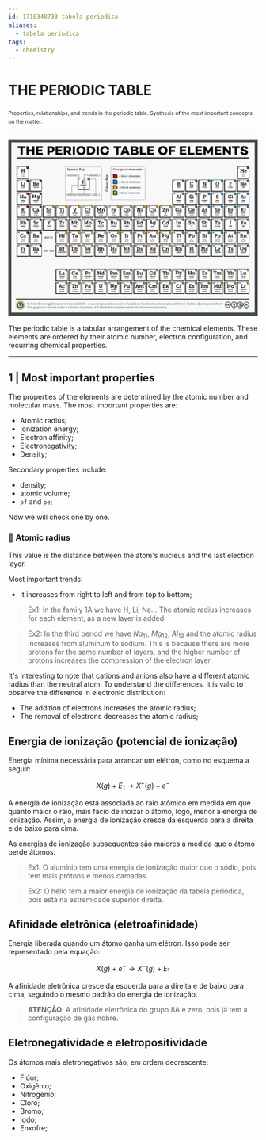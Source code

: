```yaml
---
id: 1710348733-tabela-periodica
aliases:
  - tabela periodica
tags:
  - chemistry
---
```


# THE PERIODIC TABLE

<span style="text-align: center; width: 100%; font-size: 0.75em">
    Properties, relationships, and trends in the periodic table. Synthesis of the most important concepts on the matter.
</span>

---

![periodic-table.png](../assets/from_notes/1710348733-periodic-table-basics-2024-03-21-17-34-42-periodic-table.png)

The periodic table is a tabular arrangement of the chemical elements. These elements are ordered by their atomic number, electron configuration, and recurring chemical properties.

---

## 1 | Most important properties

The properties of the elements are determined by the atomic number and molecular mass. The most important properties are:

- Atomic radius;
- Ionization energy;
- Electron affinity;
- Electronegativity;
- Density;

Secondary properties include:

- density;
- atomic volume;
- `pf` and `pe`;

Now we will check one by one.

### 🚧 Atomic radius

This value is the distance between the atom's nucleus and the last electron layer.

Most important trends:

- It increases from right to left and from top to bottom;

> Ex1: In the family 1A we have H, Li, Na... The atomic radius increases for each element, as a new layer is added.

> Ex2: In the third period we have $Na_{11}$, $Mg_{12}$, $Al_{13}$ and the atomic radius increases from aluminum to sodium. This is because there are more protons for the same number of layers, and the higher number of protons increases the compression of the electron layer.

It's interesting to note that cations and anions also have a different atomic radius than the neutral atom. To understand the differences, it is valid to observe the difference in electronic distribution:

- The addition of electrons increases the atomic radius;
- The removal of electrons decreases the atomic radius;

## Energia de ionização (potencial de ionização)

Energía mínima necessária para arrancar um elétron, como no esquema a seguir:

$$
X(g) + E_1 \rightarrow X^+(g) + e^-
$$

A energia de ionizaçào está associada ao raio atômico em medida em que quanto maior o ráio, mais fácio de inoizar o átomo, logo, menor a energia de ionização.
Assim, a energia de ionização cresce da esquerda para a direita e de baixo para cima.

As energias de ionização subsequentes são maiores a medida que o átomo perde átomos.

> Ex1: O alumínio tem uma energia de ionização maior que o sódio, pois tem mais prótons e menos camadas.

> Ex2: O hélio tem a maior energia de ionização da tabela periódica, pois está na estremidade superior direita.

## Afinidade eletrônica (eletroafinidade)

Energia liberada quando um átomo ganha um elétron. Isso pode ser representado pela equação:

$$
X(g) + e^- \rightarrow X^-(g) + E_1
$$

A afinidade eletrônica cresce da esquerda para a direita e de baixo para cima, seguindo o mesmo padrão do energia de ionização.

> **ATENÇÃO**: A afinidade eletrônica do grupo 8A é zero, pois já tem a configuração de gás nobre.

## Eletronegatividade e eletropositividade

Os átomos mais eletronegativos são, em ordem decrescente:

- Flúor;
- Oxigênio;
- Nitrogênio;
- Cloro;
- Bromo;
- Iodo;
- Enxofre;
